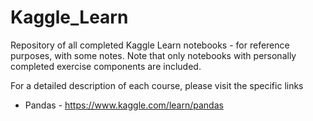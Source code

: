 # Kaggle_Learn
Repository of all completed Kaggle Learn notebooks - for reference purposes, with some notes.
Note that only notebooks with personally completed exercise components are included.

For a detailed description of each course, please visit the specific links

* Pandas - https://www.kaggle.com/learn/pandas
